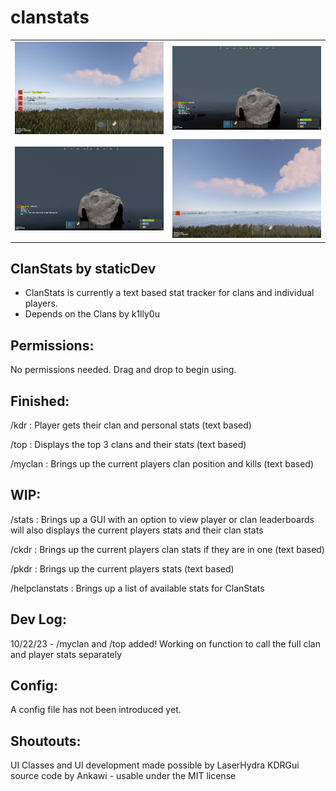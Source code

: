 # clanstats

<table>
  <tr>
    <td><img src="topclans.png" alt="Main Page" style="width:550px;"></td>
    <td><img src="kdrinclan.webp" alt="Completed Tasks" style="width:550px;"></td>
  </tr>
  <tr>
    <td><img src="kdrnotinclan.png" alt="Create Post" style="width:550px;"></td>
    <td><img src="yourclan.webp" alt="Login Page" style="width:550px;"></td>
  </tr>
</table>

## ClanStats by staticDev

- ClanStats is currently a text based stat tracker for clans and individual players.
- Depends on the Clans by k1lly0u
  
## Permissions:

No permissions needed. Drag and drop to begin using.

## Finished:

/kdr : Player gets their clan and personal stats (text based)

/top : Displays the top 3 clans and their stats (text based)

/myclan : Brings up the current players clan position and kills (text based)

## WIP:

/stats : Brings up a GUI with an option to view player or clan leaderboards will also displays the current players stats and their clan stats

/ckdr : Brings up the current players clan stats if they are in one (text based)

/pkdr : Brings up the current players stats (text based)

/helpclanstats : Brings up a list of available stats for ClanStats

## Dev Log:

10/22/23 - /myclan and /top added! Working on function to call the full clan and player stats separately 

## Config:

A config file has not been introduced yet.

## Shoutouts:

UI Classes and UI development made possible by LaserHydra
KDRGui source code by Ankawi - usable under the MIT license
